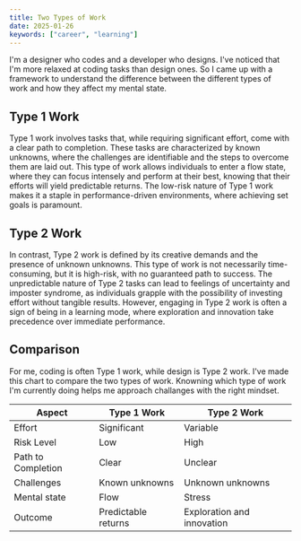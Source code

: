 ```yaml
---
title: Two Types of Work
date: 2025-01-26
keywords: ["career", "learning"]
---
```


I'm a designer who codes and a developer who designs. I've noticed that I'm more relaxed at coding tasks than design ones. So I came up with a framework to understand the difference between the different types of work and how they affect my mental state.

## Type 1 Work

Type 1 work involves tasks that, while requiring significant effort, come with a clear path to completion. These tasks are characterized by known unknowns, where the challenges are identifiable and the steps to overcome them are laid out. This type of work allows individuals to enter a flow state, where they can focus intensely and perform at their best, knowing that their efforts will yield predictable returns. The low-risk nature of Type 1 work makes it a staple in performance-driven environments, where achieving set goals is paramount.

## Type 2 Work

In contrast, Type 2 work is defined by its creative demands and the presence of unknown unknowns. This type of work is not necessarily time-consuming, but it is high-risk, with no guaranteed path to success. The unpredictable nature of Type 2 tasks can lead to feelings of uncertainty and imposter syndrome, as individuals grapple with the possibility of investing effort without tangible results. However, engaging in Type 2 work is often a sign of being in a learning mode, where exploration and innovation take precedence over immediate performance.

## Comparison

For me, coding is often Type 1 work, while design is Type 2 work. I've made this chart to compare the two types of work. Knowning which type of work I'm currently doing helps me approach challanges with the right mindset.

| Aspect             | Type 1 Work         | Type 2 Work                |
| ------------------ | ------------------- | -------------------------- |
| Effort             | Significant         | Variable                   |
| Risk Level         | Low                 | High                       |
| Path to Completion | Clear               | Unclear                    |
| Challenges         | Known unknowns      | Unknown unknowns           |
| Mental state       | Flow                | Stress                     |
| Outcome            | Predictable returns | Exploration and innovation |
